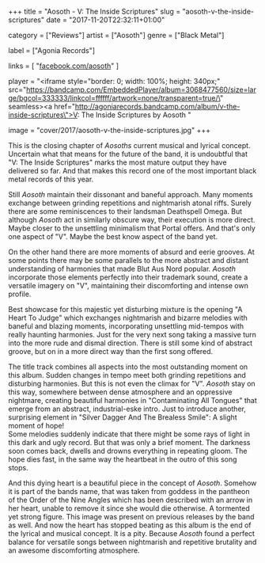 +++
title = "Aosoth - V: The Inside Scriptures"
slug = "aosoth-v-the-inside-scriptures"
date = "2017-11-20T22:32:11+01:00"

category = ["Reviews"]
artist = ["Aosoth"]
genre = ["Black Metal"]

label = ["Agonia Records"]

links = [
    "[facebook.com/aosoth](https://www.facebook.com/aosoth)"
]

player = "<iframe style=\"border: 0; width: 100%; height: 340px;\" src=\"https://bandcamp.com/EmbeddedPlayer/album=3068477560/size=large/bgcol=333333/linkcol=ffffff/artwork=none/transparent=true/\" seamless><a href=\"http://agoniarecords.bandcamp.com/album/v-the-inside-scriptures\">V: The Inside Scriptures by Aosoth</a></iframe> "

image = "cover/2017/aosoth-v-the-inside-scriptures.jpg"
+++

This is the closing chapter of _Aosoths_ current musical and lyrical concept. Uncertain what that means for the future of the band, it is undoubtful that "V: The Inside Scriptures" marks the most mature output they have delivered so far. And that makes this record one of the most important black metal records of this year.

Still _Aosoth_ maintain their dissonant and baneful approach. Many moments exchange between grinding repetitions and nightmarish atonal riffs. Surely there are some reminiscences to their landsman Deathspell Omega. But although _Aosoth_ act in similarly obscure way, their execution is more direct. Maybe closer to the unsettling minimalism that Portal offers. And that's only one aspect of "V". Maybe the best know aspect of the band yet.

On the other hand there are more moments of absurd and eerie grooves. At some points there may be some parallels to the more abstract and distant understanding of harmonies that made Blut Aus Nord popular. _Aosoth_ incorporate those elements perfectly into their trademark sound, create a versatile imagery on "V", maintaining their discomforting and intense own profile.

Best showcase for this majestic yet disturbing mixture is the opening "A Heart To Judge" which exchanges nightmarish and bizarre melodies with baneful and blazing moments, incorporating unsettling mid-tempos with really haunting harmonies. Just for the very next song taking a massive turn into the more rude and dismal direction. There is still some kind of abstract groove, but on in a more direct way than the first song offered.

The title track combines all aspects into the most outstanding moment on this album. Sudden changes in tempo meet both grinding repetitions and disturbing harmonies. But this is not even the climax for "V". _Aosoth_ stay on this way, somewhere between dense atmosphere and an oppressive nightmare, creating beautiful harmonies in "Contaminating All Tongues" that emerge from an abstract, industrial-eske intro. Just to introduce another, surprising element in "Silver Dagger And The Brealess Smile": A slight moment of hope!  
Some melodies suddenly indicate that there might be some rays of light in this dark and ugly record. But that was only a brief moment. The darkness soon comes back, dwells and drowns everything in repeating gloom. The hope dies fast, in the same way the heartbeat in the outro of this song stops.

And this dying heart is a beautiful piece in the concept of _Aosoth_. Somehow it is part of the bands name, that was taken from goddess in the pantheon of the Order of the Nine Angles which has been described with an arrow in her heart, unable to remove it since she would die otherwise. A tormented yet strong figure. This image was present on previous releases by the band as well. And now the heart has stopped beating as this album is the end of the lyrical and musical concept. It is a pity. Because _Aosoth_ found a perfect balance for versatile songs between nightmarish and repetitive brutality and an awesome discomforting atmosphere.
